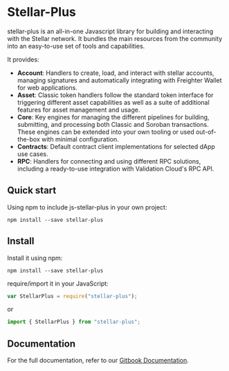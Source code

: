 
# Stellar-Plus

stellar-plus is an all-in-one Javascript library for building and interacting with the Stellar network. It bundles the main resources from the community into an easy-to-use set of tools and capabilities.

It provides:

* **Account**: Handlers to create, load, and interact with stellar accounts, managing signatures and automatically integrating with Freighter Wallet for web applications.
* **Asset**: Classic token handlers follow the standard token interface for triggering different asset capabilities as well as a suite of additional features for asset management and usage.
* **Core**: Key engines for managing the different pipelines for building, submitting, and processing both Classic and Soroban transactions. These engines can be extended into your own tooling or used out-of-the-box with minimal configuration.
* **Contracts**: Default contract client implementations for selected dApp use cases.
* **RPC**: Handlers for connecting and using different RPC solutions, including a ready-to-use integration with Validation Cloud's RPC API.

## Quick start

Using npm to include js-stellar-plus in your own project:

```shell
npm install --save stellar-plus
```

## Install

Install it using npm:

```shell
npm install --save stellar-plus
```

require/import it in your JavaScript:

```js
var StellarPlus = require("stellar-plus");
```

or

```js
import { StellarPlus } from "stellar-plus";
```

## Documentation

For the full documentation, refer to our [Gitbook Documentation](https://cheesecake-labs.gitbook.io/stellar-plus/).
